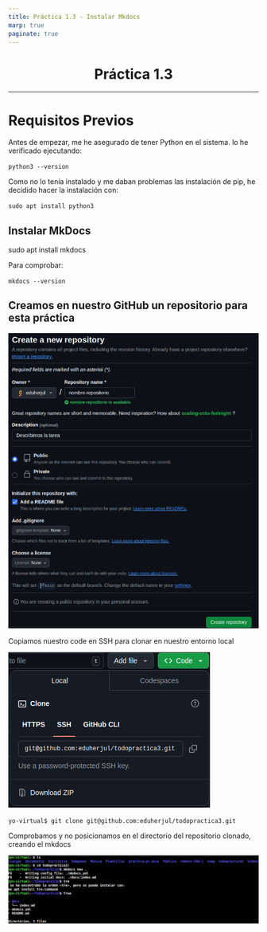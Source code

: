 ```yaml
---
title: Práctica 1.3 - Instalar Mkdocs
marp: true
paginate: true
---
```

<div style="text-align: center;">
     <h1>Práctica 1.3</h1>
</div>

---


# Requisitos Previos

Antes de empezar, me he asegurado de tener Python en el sistema. lo he verificado ejecutando:

`python3 --version`

Como no lo tenía instalado y me daban problemas las instalación de pip, he decidido hacer la instalación con:

`sudo apt install python3`

## Instalar MkDocs

sudo apt install mkdocs

Para comprobar:

`mkdocs --version`

## Creamos en nuestro GitHub un repositorio para esta práctica

![Imagen creación](img/crea-repo.png)

Copiamos nuestro code en SSH para clonar en nuestro entorno local

![Imagen code](img/code-ssh.png)

`yo-virtual$ git clone git@github.com:eduherjul/todopractica3.git`

Comprobamos y no posicionamos en el directorio del repositorio clonado, creando el mkdocs

![Imagen mkdocs new .](img/mkdocs-new.png)
